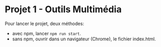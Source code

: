 # Projet 1 - Outils Multimédia

Pour lancer le projet, deux méthodes:
* avec npm, lancer `npm run start`.
* sans npm, ouvrir dans un navigateur (Chrome), le fichier index.html.